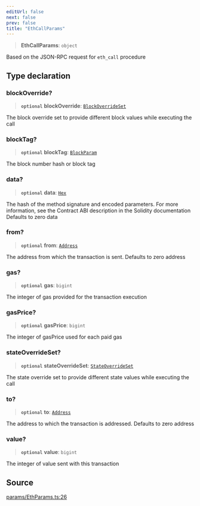 ```yaml
---
editUrl: false
next: false
prev: false
title: "EthCallParams"
---
```


> **EthCallParams**: `object`

Based on the JSON-RPC request for `eth_call` procedure

## Type declaration

### blockOverride?

> **`optional`** **blockOverride**: [`BlockOverrideSet`](/reference/tevm/actions-types/type-aliases/blockoverrideset/)

The block override set to provide different block values while executing the call

### blockTag?

> **`optional`** **blockTag**: [`BlockParam`](/reference/tevm/actions-types/type-aliases/blockparam/)

The block number hash or block tag

### data?

> **`optional`** **data**: [`Hex`](/reference/tevm/actions-types/type-aliases/hex/)

The hash of the method signature and encoded parameters. For more information, see the Contract ABI description in the Solidity documentation
Defaults to zero data

### from?

> **`optional`** **from**: [`Address`](/reference/tevm/actions-types/type-aliases/address/)

The address from which the transaction is sent. Defaults to zero address

### gas?

> **`optional`** **gas**: `bigint`

The integer of gas provided for the transaction execution

### gasPrice?

> **`optional`** **gasPrice**: `bigint`

The integer of gasPrice used for each paid gas

### stateOverrideSet?

> **`optional`** **stateOverrideSet**: [`StateOverrideSet`](/reference/tevm/actions-types/type-aliases/stateoverrideset/)

The state override set to provide different state values while executing the call

### to?

> **`optional`** **to**: [`Address`](/reference/tevm/actions-types/type-aliases/address/)

The address to which the transaction is addressed. Defaults to zero address

### value?

> **`optional`** **value**: `bigint`

The integer of value sent with this transaction

## Source

[params/EthParams.ts:26](https://github.com/evmts/tevm-monorepo/blob/main/packages/actions-types/src/params/EthParams.ts#L26)
